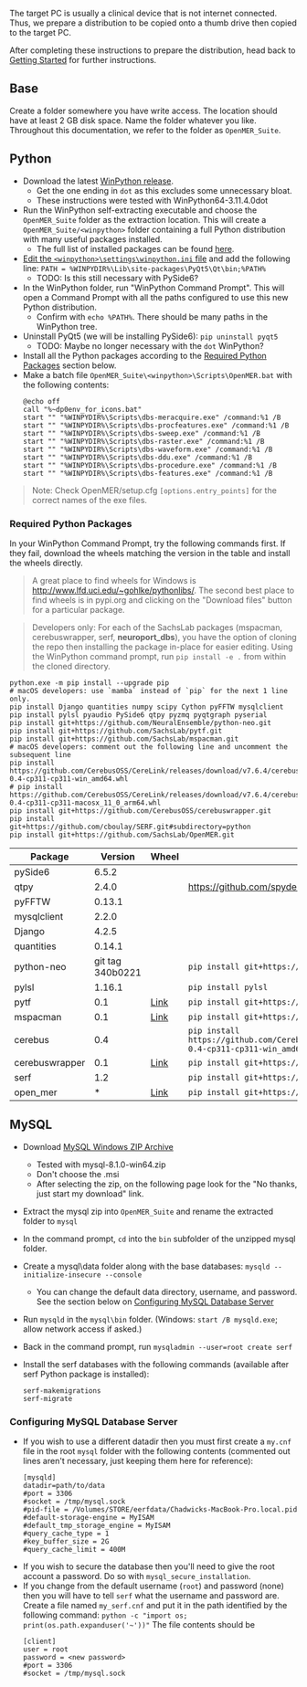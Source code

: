 The target PC is usually a clinical device that is not internet connected. Thus, we prepare a distribution to be copied onto a thumb drive then copied to the target PC.

After completing these instructions to prepare the distribution, head back to [Getting Started](./getting-started.md) for further instructions.

## Base

Create a folder somewhere you have write access. The location should have at least 2 GB disk space. Name the folder whatever you like. Throughout this documentation, we refer to the folder as `OpenMER_Suite`.

## Python

* Download the latest [WinPython release](https://winpython.github.io/#releases).
  * Get the one ending in `dot` as this excludes some unnecessary bloat.
  * These instructions were tested with WinPython64-3.11.4.0dot
* Run the WinPython self-extracting executable and choose the `OpenMER_Suite` folder as the extraction location. This will create a `OpenMER_Suite/<winpython>` folder containing a full Python distribution with many useful packages installed.
  * The full list of installed packages can be found [here](https://github.com/winpython/winpython/blob/master/changelogs/).
* [Edit the `<winpython>\settings\winpython.ini` file](https://sourceforge.net/p/winpython/wiki/Environment/) and add the following line: `PATH = %WINPYDIR%\Lib\site-packages\PyQt5\Qt\bin;%PATH%`
  * TODO: Is this still necessary with PySide6?
* In the WinPython folder, run "WinPython Command Prompt". This will open a Command Prompt with all the paths configured to use this new Python distribution.
  * Confirm with `echo %PATH%`. There should be many paths in the WinPython tree.
* Uninstall PyQt5 (we will be installing PySide6): `pip uninstall pyqt5`
  * TODO: Maybe no longer necessary with the `dot` WinPython?
* Install all the Python packages according to the [Required Python Packages](#required-python-packages) section below.
* Make a batch file `OpenMER_Suite\<winpython>\Scripts\OpenMER.bat` with the following contents:
    ```shell script
    @echo off
    call "%~dp0env_for_icons.bat"
    start "" "%WINPYDIR%\Scripts\dbs-meracquire.exe" /command:%1 /B
    start "" "%WINPYDIR%\Scripts\dbs-procfeatures.exe" /command:%1 /B
    start "" "%WINPYDIR%\Scripts\dbs-sweep.exe" /command:%1 /B
    start "" "%WINPYDIR%\Scripts\dbs-raster.exe" /command:%1 /B
    start "" "%WINPYDIR%\Scripts\dbs-waveform.exe" /command:%1 /B
    start "" "%WINPYDIR%\Scripts\dbs-ddu.exe" /command:%1 /B
    start "" "%WINPYDIR%\Scripts\dbs-procedure.exe" /command:%1 /B
    start "" "%WINPYDIR%\Scripts\dbs-features.exe" /command:%1 /B
    ```
  
> Note: Check OpenMER/setup.cfg `[options.entry_points]` for the correct names of the exe files.

### Required Python Packages

In your WinPython Command Prompt, try the following commands first. If they fail, download the wheels matching the version in the table and install the wheels directly.

> A great place to find wheels for Windows is http://www.lfd.uci.edu/~gohlke/pythonlibs/. The second best place to find wheels is in pypi.org and clicking on the "Download files" button for a particular package.

> Developers only: For each of the SachsLab packages (mspacman, cerebuswrapper, serf, **neuroport_dbs**), you have the option of cloning the repo then installing the package in-place for easier editing. Using the WinPython command prompt, run `pip install -e .` from within the cloned directory.

```
python.exe -m pip install --upgrade pip
# macOS developers: use `mamba` instead of `pip` for the next 1 line only.
pip install Django quantities numpy scipy Cython pyFFTW mysqlclient
pip install pylsl pyaudio PySide6 qtpy pyzmq pyqtgraph pyserial
pip install git+https://github.com/NeuralEnsemble/python-neo.git
pip install git+https://github.com/SachsLab/pytf.git
pip install git+https://github.com/SachsLab/mspacman.git
# macOS developers: comment out the following line and uncomment the subsequent line
pip install https://github.com/CerebusOSS/CereLink/releases/download/v7.6.4/cerebus-0.4-cp311-cp311-win_amd64.whl
# pip install https://github.com/CerebusOSS/CereLink/releases/download/v7.6.4/cerebus-0.4-cp311-cp311-macosx_11_0_arm64.whl
pip install git+https://github.com/CerebusOSS/cerebuswrapper.git
pip install git+https://github.com/cboulay/SERF.git#subdirectory=python
pip install git+https://github.com/SachsLab/OpenMER.git
```

| Package        | Version          | Wheel                                                                                                           | pip command                                                                                                         |
|----------------|------------------|-----------------------------------------------------------------------------------------------------------------|---------------------------------------------------------------------------------------------------------------------|
| pySide6        | 6.5.2            |                                                                                                                 |                                                                                                                     |
| qtpy           | 2.4.0            |                                                                                                                 | https://github.com/spyder-ide/qtpy.git                                                                              |
| pyFFTW         | 0.13.1           |                                                                                                                 |                                                                                                                     |
| mysqlclient    | 2.2.0            |                                                                                                                 |                                                                                                                     |
| Django         | 4.2.5            |                                                                                                                 |                                                                                                                     |
| quantities     | 0.14.1           |                                                                                                                 |                                                                                                                     |
| python-neo     | git tag 340b0221 |                                                                                                                 | `pip install git+https://github.com/NeuralEnsemble/python-neo.git`                                                  |
| pylsl          | 1.16.1           |                                                                                                                 | `pip install pylsl`                                                                                                 |
| pytf           | 0.1              | [Link](https://github.com/SachsLab/pytf/releases/download/v0.1/pytf-0.1-py2.py3-none-any.whl)                   | `pip install git+https://github.com/SachsLab/pytf.git`                                                              |
| mspacman       | 0.1              | [Link](https://github.com/SachsLab/mspacman/releases/download/v0.1/mspacman-0.1-py2.py3-none-any.whl)           | `pip install git+https://github.com/SachsLab/mspacman.git`                                                          |
| cerebus        | 0.4              |                                                                                                                 | `pip install https://github.com/CerebusOSS/CereLink/releases/download/v7.6.4/cerebus-0.4-cp311-cp311-win_amd64.whl` |
| cerebuswrapper | 0.1              | [Link](https://github.com/SachsLab/cerebuswrapper/releases/download/v0.1/cerebuswrapper-0.1.0-py3-none-any.whl) | `pip install git+https://github.com/CerebusOSS/cerebuswrapper.git`                                                  |
| serf           | 1.2              |                                                                                                                 | `pip install git+https://github.com/cboulay/SERF.git#subdirectory=python`                                           |
| open_mer       | *                | [Link](https://github.com/SachsLab/NeuroportDBS/releases/download/)                                             | `pip install git+https://github.com/SachsLab/OpenMER.git`                                                           |

## MySQL

* Download [MySQL Windows ZIP Archive](https://dev.mysql.com/downloads/mysql/)
  * Tested with mysql-8.1.0-win64.zip
  * Don't choose the .msi
  * After selecting the zip, on the following page look for the "No thanks, just start my download" link.
* Extract the mysql zip into `OpenMER_Suite` and rename the extracted folder to `mysql`
* In the command prompt, `cd` into the `bin` subfolder of the unzipped mysql folder.
* Create a mysql\data folder along with the base databases: `mysqld --initialize-insecure --console`
  * You can change the default data directory, username, and password. See the section below on [Configuring MySQL Database Server](#configuring-mysql-database-server)
* Run `mysqld` in the `mysql\bin` folder. (Windows: `start /B mysqld.exe`; allow network access if asked.)
* Back in the command prompt, run `mysqladmin --user=root create serf`

* Install the serf databases with the following commands (available after serf Python package is installed):
    ```
    serf-makemigrations
    serf-migrate
    ```

### Configuring MySQL Database Server

* If you wish to use a different datadir then you must first create a `my.cnf` file in the root `mysql` folder with the following contents (commented out lines aren't necessary, just keeping them here for reference):
    ```
    [mysqld]
    datadir=path/to/data
    #port = 3306
    #socket = /tmp/mysql.sock
    #pid-file = /Volumes/STORE/eerfdata/Chadwicks-MacBook-Pro.local.pid
    #default-storage-engine = MyISAM
    #default_tmp_storage_engine = MyISAM
    #query_cache_type = 1
    #key_buffer_size = 2G
    #query_cache_limit = 400M
    ```
* If you wish to secure the database then you'll need to give the root account a password. Do so with `mysql_secure_installation`.
* If you change from the default username (`root`) and password (none) then you will have to tell `serf` what the username and password are. Create a file named `my_serf.cnf` and put it in the path identified by the following command: `python -c "import os; print(os.path.expanduser('~'))"` The file contents should be
    ```
    [client]
    user = root
    password = <new password>
    #port = 3306
    #socket = /tmp/mysql.sock
    ```